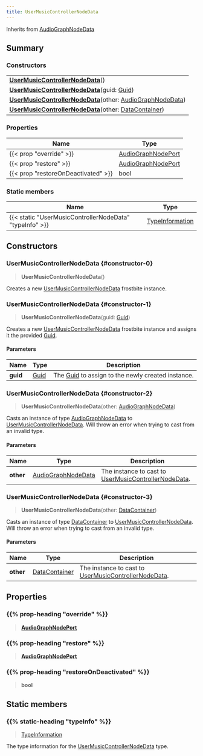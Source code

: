 ```yaml
---
title: UserMusicControllerNodeData
---
```


Inherits from 
[AudioGraphNodeData](/vext/ref/fb/audiographnodedata)

## Summary
### Constructors
| |
| ----------- |
| **[UserMusicControllerNodeData](#constructor-0)**() |
| **[UserMusicControllerNodeData](#constructor-1)**(guid: [Guid](/vext/ref/shared/class/guid)) |
| **[UserMusicControllerNodeData](#constructor-2)**(other: [AudioGraphNodeData](/vext/ref/fb/audiographnodedata)) |
| **[UserMusicControllerNodeData](#constructor-3)**(other: [DataContainer](/vext/ref/shared/class/datacontainer)) |

### Properties
| Name | Type |
| ---- | ---- |
| {{< prop "override" >}} | [AudioGraphNodePort](/vext/ref/fb/audiographnodeport) |
| {{< prop "restore" >}} | [AudioGraphNodePort](/vext/ref/fb/audiographnodeport) |
| {{< prop "restoreOnDeactivated" >}} | bool |

### Static members
| Name | Type |
| ---- | ---- |
| {{< static "UserMusicControllerNodeData" "typeInfo" >}} | [TypeInformation](/vext/ref/shared/class/typeinformation) |

## Constructors
### UserMusicControllerNodeData {#constructor-0}
> **UserMusicControllerNodeData**()

Creates a new [UserMusicControllerNodeData](/vext/ref/fb/usermusiccontrollernodedata) frostbite instance.

### UserMusicControllerNodeData {#constructor-1}
> **UserMusicControllerNodeData**(guid: [Guid](/vext/ref/shared/class/guid))

Creates a new [UserMusicControllerNodeData](/vext/ref/fb/usermusiccontrollernodedata) frostbite instance and assigns it the provided [Guid](/vext/ref/shared/class/guid).

#### Parameters
| Name | Type | Description |
| ---- | ---- | ----------- |
| **guid** | [Guid](/vext/ref/shared/class/guid) | The [Guid](/vext/ref/shared/class/guid) to assign to the newly created instance. |

### UserMusicControllerNodeData {#constructor-2}
> **UserMusicControllerNodeData**(other: [AudioGraphNodeData](/vext/ref/fb/audiographnodedata))

Casts an instance of type [AudioGraphNodeData](/vext/ref/fb/audiographnodedata) to [UserMusicControllerNodeData](/vext/ref/fb/usermusiccontrollernodedata). Will throw an error when trying to cast from an invalid type.

#### Parameters
| Name | Type | Description |
| ---- | ---- | ----------- |
| **other** | [AudioGraphNodeData](/vext/ref/fb/audiographnodedata) | The instance to cast to [UserMusicControllerNodeData](/vext/ref/fb/usermusiccontrollernodedata). |

### UserMusicControllerNodeData {#constructor-3}
> **UserMusicControllerNodeData**(other: [DataContainer](/vext/ref/shared/class/datacontainer))

Casts an instance of type [DataContainer](/vext/ref/shared/class/datacontainer) to [UserMusicControllerNodeData](/vext/ref/fb/usermusiccontrollernodedata). Will throw an error when trying to cast from an invalid type.

#### Parameters
| Name | Type | Description |
| ---- | ---- | ----------- |
| **other** | [DataContainer](/vext/ref/shared/class/datacontainer) | The instance to cast to [UserMusicControllerNodeData](/vext/ref/fb/usermusiccontrollernodedata). |

## Properties
### {{% prop-heading "override" %}}
> **[AudioGraphNodePort](/vext/ref/fb/audiographnodeport)**

### {{% prop-heading "restore" %}}
> **[AudioGraphNodePort](/vext/ref/fb/audiographnodeport)**

### {{% prop-heading "restoreOnDeactivated" %}}
> **bool**

## Static members
### {{% static-heading "typeInfo" %}}
> [TypeInformation](/vext/ref/shared/class/typeinformation)

The type information for the [UserMusicControllerNodeData](/vext/ref/fb/usermusiccontrollernodedata) type.

